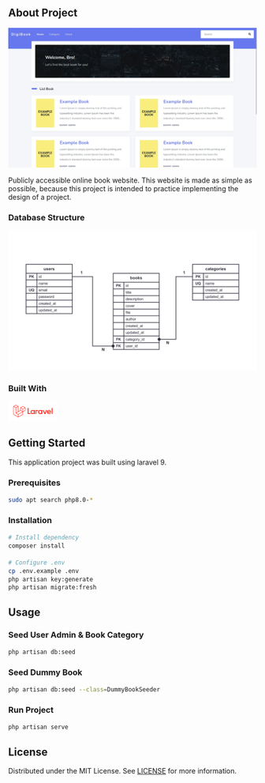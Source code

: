 ## About Project

![Screenshot](Screenshot.webp)

Publicly accessible online book website. This website is made as simple as possible, because this project is intended to practice implementing the design of a project.

### Database Structure

![Database Structure](db_structure.webp)

### Built With

[<img src='laravel.svg' width="100" />](https://laravel.com/)

## Getting Started

This application project was built using laravel 9.

### Prerequisites

```sh
sudo apt search php8.0-* 
```

### Installation
```sh
# Install dependency
composer install

# Configure .env
cp .env.example .env
php artisan key:generate
php artisan migrate:fresh
```

## Usage

### Seed User Admin & Book Category

```sh
php artisan db:seed
```

### Seed Dummy Book

```sh
php artisan db:seed --class=DummyBookSeeder
```

### Run Project

```sh
php artisan serve
```

## License

Distributed under the MIT License. See [LICENSE](LICENSE) for more information.

